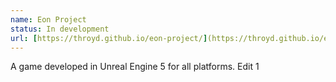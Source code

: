 ```yaml
---
name: Eon Project
status: In development
url: [https://throyd.github.io/eon-project/](https://throyd.github.io/eon-project/index.html)
---
```

A game developed in Unreal Engine 5 for all platforms.
Edit 1
